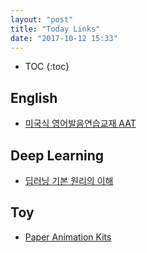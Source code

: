 ```yaml
---
layout: "post"
title: "Today Links"
date: "2017-10-12 15:33"
---
```


- TOC
{:toc}

## English

* [미국식 영어발음연습교재 AAT](http://blog.naver.com/zoedlo/220347519903)


## Deep Learning

* [딥러닝 기본 원리의 이해](https://www.slideshare.net/HeeWonPark11/ss-80653977?from_m_app=ios)

## Toy

* [Paper Animation Kits](https://www.flying-pig.co.uk/)
